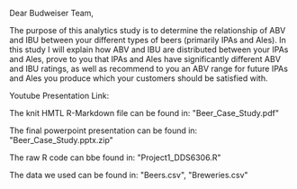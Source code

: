 Dear Budweiser Team, 

The purpose of this analytics study is to determine the relationship of ABV and IBU between your different types of beers (primarily IPAs and Ales). In this study I will explain how ABV and IBU are distributed between your IPAs and Ales, prove to you that IPAs and Ales have significantly different ABV and IBU ratings, as well as recommend to you an ABV range for future IPAs and Ales you produce which your customers should be satisfied with.



Youtube Presentation Link: 

The knit HMTL R-Markdown file can be found in: "Beer_Case_Study.pdf"

The final powerpoint presentation can be found in: "Beer_Case_Study.pptx.zip"

The raw R code can bbe found in: "Project1_DDS6306.R"

The data we used can be found in: "Beers.csv", "Breweries.csv"
